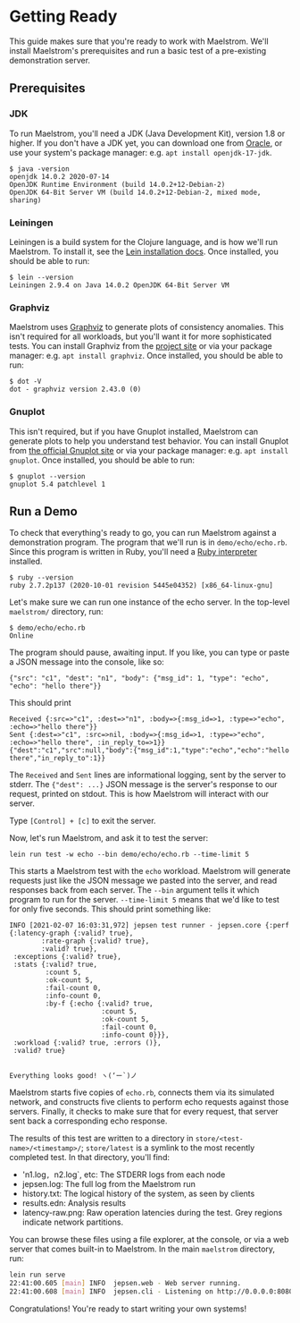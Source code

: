 # Getting Ready

This guide makes sure that you're ready to work with Maelstrom. We'll install
Maelstrom's prerequisites and run a basic test of a pre-existing demonstration
server.

## Prerequisites

### JDK

To run Maelstrom, you'll need a JDK (Java Development Kit), version 1.8 or
higher. If you don't have a JDK yet, you can download one from
[Oracle](http://www.oracle.com/technetwork/java/javase/downloads/index.html),
or use your system's package manager: e.g. `apt install openjdk-17-jdk`.

```
$ java -version
openjdk 14.0.2 2020-07-14
OpenJDK Runtime Environment (build 14.0.2+12-Debian-2)
OpenJDK 64-Bit Server VM (build 14.0.2+12-Debian-2, mixed mode, sharing)
```

### Leiningen

Leiningen is a build system for the Clojure language, and is how we'll run
Maelstrom. To install it, see the [Lein installation docs](https://leiningen.org/#install). Once installed, you should be able to run:

```
$ lein --version
Leiningen 2.9.4 on Java 14.0.2 OpenJDK 64-Bit Server VM
```

### Graphviz

Maelstrom uses [Graphviz](https://graphviz.org/) to generate plots of
consistency anomalies. This isn't required for all workloads, but you'll want
it for more sophisticated tests. You can install Graphviz from the [project
site](https://graphviz.org/download/) or via your package manager: e.g. `apt
install graphviz`. Once installed, you should be able to run:

```
$ dot -V
dot - graphviz version 2.43.0 (0)
```

### Gnuplot

This isn't required, but if you have Gnuplot installed, Maelstrom can generate
plots to help you understand test behavior. You can install Gnuplot from [the
official Gnuplot site](http://www.gnuplot.info/download.html) or via your
package manager: e.g. `apt install gnuplot`. Once installed, you should be able to run:

```
$ gnuplot --version
gnuplot 5.4 patchlevel 1
```

## Run a Demo

To check that everything's ready to go, you can run Maelstrom against a demonstration program. The program that we'll run is in `demo/echo/echo.rb`. Since this program is written in Ruby, you'll need a [Ruby interpreter](https://www.ruby-lang.org/en/documentation/installation/) installed.

```
$ ruby --version
ruby 2.7.2p137 (2020-10-01 revision 5445e04352) [x86_64-linux-gnu]
```

Let's make sure we can run one instance of the echo server. In the top-level `maelstrom/` directory, run:

```
$ demo/echo/echo.rb
Online
```

The program should pause, awaiting input. If you like, you can type or paste a JSON message into the console, like so:

```
{"src": "c1", "dest": "n1", "body": {"msg_id": 1, "type": "echo", "echo": "hello there"}}
```

This should print

```
Received {:src=>"c1", :dest=>"n1", :body=>{:msg_id=>1, :type=>"echo", :echo=>"hello there"}}
Sent {:dest=>"c1", :src=>nil, :body=>{:msg_id=>1, :type=>"echo", :echo=>"hello there", :in_reply_to=>1}}
{"dest":"c1","src":null,"body":{"msg_id":1,"type":"echo","echo":"hello there","in_reply_to":1}}
```

The `Received` and `Sent` lines are informational logging, sent by the server
to stderr. The `{"dest": ...}` JSON message is the server's response to our
request, printed on stdout. This is how Maelstrom will interact with our server.

Type `[Control] + [c]` to exit the server.

Now, let's run Maelstrom, and ask it to test the server:

```
lein run test -w echo --bin demo/echo/echo.rb --time-limit 5
```

This starts a Maelstrom test with the `echo` workload. Maelstrom will generate
requests just like the JSON message we pasted into the server, and read
responses back from each server. The `--bin` argument tells it which program to run for the server. `--time-limit 5` means that we'd like to test for only five seconds. This should print something like:

```
INFO [2021-02-07 16:03:31,972] jepsen test runner - jepsen.core {:perf {:latency-graph {:valid? true},
        :rate-graph {:valid? true},
        :valid? true},
 :exceptions {:valid? true},
 :stats {:valid? true,
         :count 5,
         :ok-count 5,
         :fail-count 0,
         :info-count 0,
         :by-f {:echo {:valid? true,
                       :count 5,
                       :ok-count 5,
                       :fail-count 0,
                       :info-count 0}}},
 :workload {:valid? true, :errors ()},
 :valid? true}


Everything looks good! ヽ(‘ー`)ノ
```

Maelstrom starts five copies of `echo.rb`, connects them via its simulated
network, and constructs five clients to perform echo requests against those
servers. Finally, it checks to make sure that for every request, that server
sent back a corresponding echo response.

The results of this test are written to a directory in
`store/<test-name>/<timestamp>/`; `store/latest` is a symlink to the most
recently completed test. In that directory, you'll find:

- 'n1.log`, `n2.log`, etc: The STDERR logs from each node
- jepsen.log: The full log from the Maelstrom run
- history.txt: The logical history of the system, as seen by clients
- results.edn: Analysis results
- latency-raw.png: Raw operation latencies during the test. Grey regions
  indicate network partitions.

You can browse these files using a file explorer, at the console, or via a web server that comes built-in to Maelstrom. In the main `maelstrom` directory, run:

```sh
lein run serve
22:41:00.605 [main] INFO  jepsen.web - Web server running.
22:41:00.608 [main] INFO  jepsen.cli - Listening on http://0.0.0.0:8080/
```

Congratulations! You're ready to start writing your own systems!
